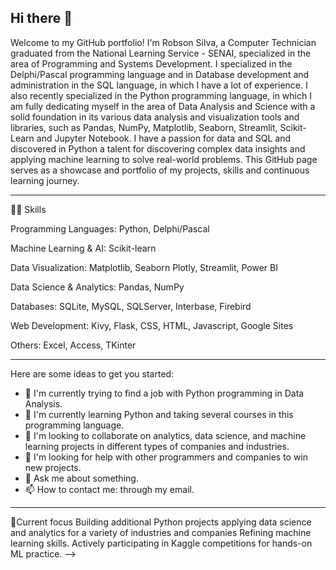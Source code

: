 ## Hi there 👋

Welcome to my GitHub portfolio! I'm Robson Silva, a Computer Technician graduated from the National Learning Service - SENAI, specialized in the area of ​​Programming and Systems Development. I specialized in the Delphi/Pascal programming language and in Database development and administration in the SQL language, in which I have a lot of experience. I also recently specialized in the Python programming language, in which I am fully dedicating myself in the area of ​​Data Analysis and Science with a solid foundation in its various data analysis and visualization tools and libraries, such as Pandas, NumPy, Matplotlib, Seaborn, Streamlit, Scikit-Learn and Jupyter Notebook. I have a passion for data and SQL and discovered in Python a talent for discovering complex data insights and applying machine learning to solve real-world problems. This GitHub page serves as a showcase and portfolio of my projects, skills and continuous learning journey.

---

🥷🏼 Skills

Programming Languages: Python, Delphi/Pascal

Machine Learning & AI: Scikit-learn

Data Visualization: Matplotlib, Seaborn Plotly, Streamlit, Power BI

Data Science & Analytics: Pandas, NumPy

Databases: SQLite, MySQL, SQLServer, Interbase, Firebird

Web Development: Kivy, Flask, CSS, HTML, Javascript, Google Sites

Others: Excel, Access, TKinter

---

Here are some ideas to get you started:

- 🔭 I'm currently trying to find a job with Python programming in Data Analysis.
- 🌱 I'm currently learning Python and taking several courses in this programming language.
- 👯 I'm looking to collaborate on analytics, data science, and machine learning projects in different types of companies and industries.
- 🤔 I'm looking for help with other programmers and companies to win new projects.
- 💬 Ask me about something.
- 📫 How to contact me: through my email.

---

 🚀Current focus
Building additional Python projects applying data science and analytics for a variety of industries and companies
Refining machine learning skills.
Actively participating in Kaggle competitions for hands-on ML practice.
-->
